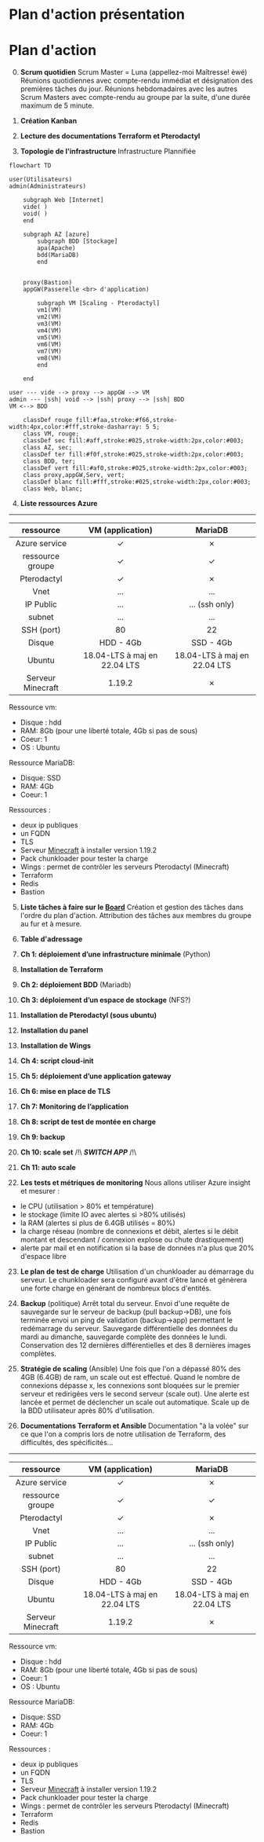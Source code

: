 # Plan d'action présentation  

# Plan d'action

00. **Scrum quotidien**
Scrum Master = Luna (appellez-moi Maîtresse! èwé)
Réunions quotidiennes avec compte-rendu immédiat et désignation des premières tâches du jour.
Réunions hebdomadaires avec les autres Scrum Masters avec compte-rendu au groupe par la suite, d'une durée maximum de 5 minute.

01. **Création Kanban**

02. **Lecture des documentations Terraform et Pterodactyl**

03. **Topologie de l'infrastructure**
Infrastructure Plannifiée


```mermaid
flowchart TD 

user(Utilisateurs)
admin(Administrateurs)

    subgraph Web [Internet]
    vide( )
    void( )
    end  

    subgraph AZ [azure]
        subgraph BDD [Stockage]
        apa(Apache)
        bdd(MariaDB)
        end


    proxy(Bastion)
    appGW(Passerelle <br> d'application)

        subgraph VM [Scaling - Pterodactyl]
        vm1(VM)
        vm2(VM)
        vm3(VM)
        vm4(VM)
        vm5(VM)
        vm6(VM)
        vm7(VM)
        vm8(VM)
        end

    end 

user --- vide --> proxy --> appGW --> VM
admin --- |ssh| void --> |ssh| proxy --> |ssh| BDD
VM <--> BDD

    classDef rouge fill:#faa,stroke:#f66,stroke-width:4px,color:#fff,stroke-dasharray: 5 5;
    class VM, rouge;
    classDef sec fill:#aff,stroke:#025,stroke-width:2px,color:#003;
    class AZ, sec;
    classDef ter fill:#f0f,stroke:#025,stroke-width:2px,color:#003;
    class BDD, ter;
    classDef vert fill:#af0,stroke:#025,stroke-width:2px,color:#003;
    class proxy,appGW,Serv, vert;
    classDef blanc fill:#fff,stroke:#025,stroke-width:2px,color:#003;
    class Web, blanc;

```
04. **Liste ressources Azure**


-----------
| ressource | VM (application) |  MariaDB |
| :--------: | :--------: | :--------: |
| Azure service | ✓ | ✗ |
| ressource groupe | ✓ | ✓ |
| Pterodactyl | ✓ | ✗ |
| Vnet    | ... | ... |
| IP Public | ... | ... (ssh only) |
| subnet     | ... | ... |
| SSH (port) | 80 | 22 |
| Disque | HDD - 4Gb | SSD - 4Gb |
| Ubuntu | 18.04-LTS à maj en 22.04 LTS | 18.04-LTS à maj en 22.04 LTS  |
| Serveur Minecraft | 1.19.2 | ✗  |


Ressource vm:

- Disque : hdd
- RAM: 8Gb (pour une liberté totale, 4Gb si pas de sous)
- Coeur: 1
- OS : Ubuntu

Ressource MariaDB:

- Disque: SSD
- RAM: 4Gb
- Coeur: 1

Ressources : 
- deux ip publiques
- un FQDN
- TLS
- Serveur [Minecraft](https://www.minecraft.net/fr-fr/download/server) à installer version 1.19.2
- Pack chunkloader pour tester la charge
- Wings : permet de contrôler les serveurs Pterodactyl (Minecraft)
- Terraform
- Redis
- Bastion

05. **Liste tâches à faire sur le [Board](https://github.com/users/Simplon-Luna/projects/1/views/1)**
Création et gestion des tâches dans l'ordre du plan d'action. Attribution des tâches aux membres du groupe au fur et à mesure.

06. **Table d'adressage**

07. **Ch 1: déploiement d’une infrastructure minimale** (Python)

08. **Installation de Terraform**

09. **Ch 2: déploiement  BDD** (Mariadb)

10. **Ch 3: déploiement d’un espace de stockage** (NFS?)

11. **Installation de Pterodactyl (sous ubuntu)**

12. **Installation du panel**

13. **Installation de Wings**

14. **Ch 4: script cloud-init**

15. **Ch 5: déploiement d’une application gateway**

16. **Ch 6: mise en place de TLS**

17. **Ch 7: Monitoring de l’application**

18. **Ch 8: script de test de montée en charge**

19. **Ch 9: backup**

20. **Ch 10: scale set** /!\ ***SWITCH APP*** /!\

21. **Ch 11: auto scale**

22. **Les tests et métriques de monitoring**
Nous allons utiliser Azure insight et mesurer : 
- le CPU (utilisation > 80% et température)
- le stockage (limite IO avec alertes si >80% utilisés)
- la RAM (alertes si plus de 6.4GB utilisés = 80%)
- la charge réseau (nombre de connexions et débit, alertes si le débit montant et descendant / connexion explose ou chute drastiquement)
- alerte par mail et en notification si la base de données n'a plus que 20% d'espace libre

23. **Le plan de test de charge**
Utilisation d'un chunkloader au démarrage du serveur. Le chunkloader sera configuré avant d'être lancé et génèrera une forte charge en générant de nombreux blocs d'entités.

24. **Backup** (politique)
Arrêt total du serveur. Envoi d'une requête de sauvegarde sur le serveur de backup (pull backup->DB), une fois terminée envoi un ping de validation (backup->app) permettant le redémarrage du serveur.
Sauvegarde différentielle des données du mardi au dimanche, sauvegarde complète des données le lundi.
Conservation des 12 dernières différentielles et des 8 dernières images complètes.

25. **Stratégie de scaling** (Ansible)
Une fois que l'on a dépassé 80% des 4GB (6.4GB) de ram, un scale out est effectué.
Quand le nombre de connexions dépasse x, les connexions sont bloquées sur le premier serveur et redirigées vers le second serveur (scale out). Une alerte est lancée et permet de déclencher un scale out automatique.
Scale up de la BDD utilisateur après 80% d'utilisation.

26. **Documentations Terraform et Ansible**
Documentation "à la volée" sur ce que l'on a compris lors de notre utilisation de Terraform, des difficultés, des spécificités...



-----------
| ressource | VM (application) |  MariaDB |
| :--------: | :--------: | :--------: |
| Azure service | ✓ | ✗ |
| ressource groupe | ✓ | ✓ |
| Pterodactyl | ✓ | ✗ |
| Vnet    | ... | ... |
| IP Public | ... | ... (ssh only) |
| subnet     | ... | ... |
| SSH (port) | 80 | 22 |
| Disque | HDD - 4Gb | SSD - 4Gb |
| Ubuntu | 18.04-LTS à maj en 22.04 LTS | 18.04-LTS à maj en 22.04 LTS  |
| Serveur Minecraft | 1.19.2 | ✗  |


Ressource vm:

- Disque : hdd
- RAM: 8Gb (pour une liberté totale, 4Gb si pas de sous)
- Coeur: 1
- OS : Ubuntu

Ressource MariaDB:

- Disque: SSD
- RAM: 4Gb
- Coeur: 1

Ressources : 
- deux ip publiques
- un FQDN
- TLS
- Serveur [Minecraft](https://www.minecraft.net/fr-fr/download/server) à installer version 1.19.2
- Pack chunkloader pour tester la charge
- Wings : permet de contrôler les serveurs Pterodactyl (Minecraft)
- Terraform
- Redis
- Bastion
